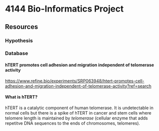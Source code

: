 # 4144 Bio-Informatics Project
## Resources
### Hypothesis

### Database
#### hTERT promotes cell adhesion and migration independent of telomerase activity
https://www.refine.bio/experiments/SRP063948/htert-promotes-cell-adhesion-and-migration-independent-of-telomerase-activity?ref=search

#### What is hTERT?
hTERT is a catalytic component of human telomerase. It is undetectable in normal cells but there is a spike of hTERT in cancer and stem cells where telomere length is maintained by _telomerase_ (cellular enzyme that adds repetitve DNA sequences to the ends of chromosomes, telomeres).
